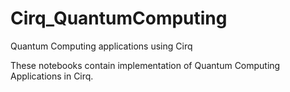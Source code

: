 # Cirq_QuantumComputing
Quantum Computing applications using Cirq

These notebooks contain implementation of Quantum Computing Applications in Cirq.
